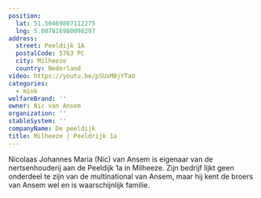 ```yaml
---
position:
  lat: 51.50469807112275
  lng: 5.807816980098297
address:
  street: Peeldijk 1A
  postalCode: 5763 PC
  city: Milheeze
  country: Nederland
video: https://youtu.be/pSUxM8jYTaU
categories:
  - mink
welfareBrand: ''
owner: Nic van Ansem
organization: ''
stableSystem: ''
companyName: De peeldijk
title: Milheeze | Peeldrijk 1a
---
```


Nicolaas Johannes Maria (Nic) van Ansem is eigenaar van de nertsenhouderij aan de Peeldijk 1a in Milheeze. Zijn bedrijf lijkt geen onderdeel te zijn van de multinational van Ansem, maar hij kent de broers van Ansem wel en is waarschijnlijk familie.
